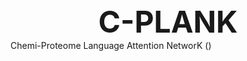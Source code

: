 <div align="center"><font size="18"><b>C-PLANK</b></font></div>
Chemi-Proteome Language Attention NetworK ()

